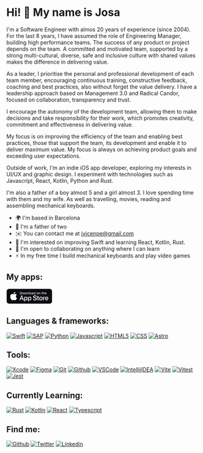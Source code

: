 Hi! 👋 My name is Josa 
=============================

I'm a Software Engineer with almos 20 years of experience (since 2004). For the last 8 years, I have assumed the role of Engineering Manager, building high performance teams. The success of any product or project depends on the team. A committed and motivated team, supported by a strong multi-cultural, diverse, safe and inclusive culture with shared values makes the difference in delivering value.

As a leader, I prioritise the personal and professional development of each team member, encouraging continuous training, constructive feedback, coaching and best practices, also without forget the value delivery. I have a leadership approach based on Management 3.0 and Radical Candor, focused on collaboration, transparency and trust.

I encourage the autonomy of the development team, allowing them to make decisions and take responsibility for their work, which promotes creativity, commitment and effectiveness in delivering value.

My focus is on improving the efficiency of the team and enabling best practices, those that support the team, its development and enable it to deliver maximum value. My focus is always on achieving product goals and exceeding user expectations.

Outside of work, I'm an indie iOS app developer, exploring my interests in UI/UX and graphic design. I experiment with technologies such as Javascript, React, Kotlin, Python and Rust. 

I'm also a father of a boy almost 5 and a girl almost 3. I love spending time with them and my wife. As well as travelling, movies, reading and assembling mechanical keyboards.

* 🌍  I'm based in Barcelona 
* 🧒  I'm a father of two
* ✉️  You can contact me at [jvicenpe@gmail.com](mailto:jvicenpe@gmail.com) 
* 🧠  I'm interested on improving Swift and learning React, Kotlin, Rust.
* 🤝  I'm open to collaborating on anything where I can learn 
* ⚡   In my free time I build mechanical keyboards and play video games


## My apps:
[![Bullets](https://raw.githubusercontent.com/josavicente/josavicente/master/AppStore.png)](https://apps.apple.com/es/app/bullets/id1536420851)

## Languages & frameworks:
[![Swift](https://img.shields.io/badge/Swift-F05138?style=for-the-badge&logo=swift&logoColor=white)]()
[![SAP](https://img.shields.io/badge/SAP-6EB5A5?style=for-the-badge&logo=SAP&logoColor=white)]()
[![Python](https://img.shields.io/badge/Python-3776AB?style=for-the-badge&logo=Python&logoColor=white)]()
[![Javascript](https://img.shields.io/badge/Javascript-F7DF1E?style=for-the-badge&logo=Javascript&logoColor=black)]()
[![HTML5](https://img.shields.io/badge/HTML5-E34F26?style=for-the-badge&logo=html5&logoColor=white)]()
[![CSS](https://img.shields.io/badge/CSS3-1572B6?style=for-the-badge&logo=css3&logoColor=white)]()
[![Astro](https://img.shields.io/badge/Astro-FF5D01?style=for-the-badge&logo=astro&logoColor=white)]()

<!---[![NodeJS](https://img.shields.io/badge/NodeJS-339933?style=for-the-badge&logo=nodedotjs&logoColor=white&labelColor=101010)]()--->
## Tools:
[![Xcode](https://img.shields.io/badge/Xcode-1575F9?style=for-the-badge&logo=xcode&logoColor=white)]()
[![Figma](https://img.shields.io/badge/Figma-5FDED7?style=for-the-badge&logo=Figma&logoColor=black)]()
[![Git](https://img.shields.io/badge/git-F05032?style=for-the-badge&logo=git&logoColor=white)]()
[![Github](https://img.shields.io/badge/github-181717?style=for-the-badge&logo=github&logoColor=white)]()
[![VSCode](https://img.shields.io/badge/vscode-007ACC?style=for-the-badge&logo=visualstudiocode&logoColor=white)]()
[![IntellijIDEA](https://img.shields.io/badge/intellijidea-000000?style=for-the-badge&logo=intellijidea&logoColor=white)]()
[![Vite](https://img.shields.io/badge/vite-646CFF?style=for-the-badge&logo=vite&logoColor=white)]()
[![Vitest](https://img.shields.io/badge/vitest-6E9F18?style=for-the-badge&logo=vitest&logoColor=white)]()
[![Jest](https://img.shields.io/badge/jest-C21325?style=for-the-badge&logo=jest&logoColor=white)]()

## Currently Learning:
[![Rust](https://img.shields.io/badge/Rust-000000?style=for-the-badge&logo=rust&logoColor=white)]()
[![Kotlin](https://img.shields.io/badge/Kotlin-7F52FF?style=for-the-badge&logo=kotlin&logoColor=white)]()
[![React](https://img.shields.io/badge/React-61DAFB?style=for-the-badge&logo=React&logoColor=black)]()
[![Typescript](https://img.shields.io/badge/Typescript-3178C6?style=for-the-badge&logo=Typescript&logoColor=white)]()

<!---
## CodeWars
![Codewars](https://github.r2v.ch/codewars?user=josavicente&name=true&top_languages=true&stroke=%23BB432C)--->

## Find me:
[![Github](https://img.shields.io/badge/github-181717?style=for-the-badge&logo=Github&logoColor=white)](https://github.com/josavicente)
[![Twitter](https://img.shields.io/badge/twitter-1DA1F2?style=for-the-badge&logo=Twitter&logoColor=white)](https://twitter.com/josavicentedev)
[![Linkedin](https://img.shields.io/badge/Linkedin-0A66C2?style=for-the-badge&logo=linkedin&logoColor=white)](https://www.linkedin.com/in/jvicenpe/)
<!---[![Instagram](https://img.shields.io/badge/instagram-E4405F?style=for-the-badge&logo=Instagram&logoColor=white)](https://www.instagram.com/josavicente/)--->


</br>

<!---| <a href="https://github.com/josavicente/github-readme-stats"><img align="center" src="https://github-readme-stats.vercel.app/api?username=josavicente&show_icons=true&include_all_commits=true&theme=buefy&hide_border=true" alt="Josas github stats" /></a>
| <a href="https://github.com/josavicente/github-readme-stats"><img align="center" src="https://github-readme-stats.vercel.app/api/top-langs/?username=josavicente&layout=compact&theme=buefy&hide_border=true" /></a> |
| ------------- | ------------- |
</br>
<!---
<a href="https://www.buymeacoffee.com/josavicente" target="_blank"><img src="https://cdn.buymeacoffee.com/buttons/default-orange.png" alt="Buy Me A Coffee" height="41" width="174"></a>
--->
